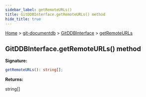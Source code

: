 ```yaml
---
sidebar_label: getRemoteURLs()
title: GitDDBInterface.getRemoteURLs() method
hide_title: true
---
```


[Home](./index.md) &gt; [git-documentdb](./git-documentdb.md) &gt; [GitDDBInterface](./git-documentdb.gitddbinterface.md) &gt; [getRemoteURLs](./git-documentdb.gitddbinterface.getremoteurls.md)

## GitDDBInterface.getRemoteURLs() method

<b>Signature:</b>

```typescript
getRemoteURLs(): string[];
```
<b>Returns:</b>

string\[\]

